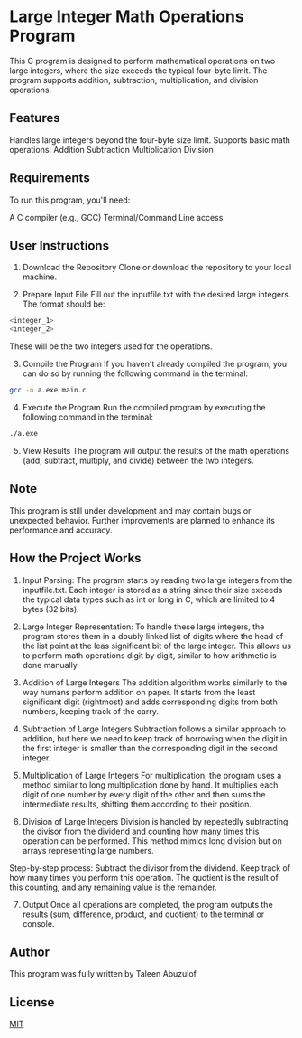 # Large Integer Math Operations Program

This C program is designed to perform mathematical operations on two large integers, where the size exceeds the typical four-byte limit. The program supports addition, subtraction, multiplication, and division operations.

## Features
Handles large integers beyond the four-byte size limit.
Supports basic math operations:
Addition
Subtraction
Multiplication
Division

## Requirements
To run this program, you'll need:

A C compiler (e.g., GCC)
Terminal/Command Line access

## User Instructions

1. Download the Repository
Clone or download the repository to your local machine.

2. Prepare Input File
Fill out the inputfile.txt with the desired large integers. The format should be:

```php
<integer_1>
<integer_2>
```
These will be the two integers used for the operations.

3. Compile the Program
If you haven't already compiled the program, you can do so by running the following command in the terminal:

```bash
gcc -o a.exe main.c
```
4. Execute the Program
Run the compiled program by executing the following command in the terminal:

```bash
./a.exe
```
5. View Results
The program will output the results of the math operations (add, subtract, multiply, and divide) between the two integers.

## Note
This program is still under development and may contain bugs or unexpected behavior. Further improvements are planned to enhance its performance and accuracy.

## How the Project Works
1. Input Parsing: 
The program starts by reading two large integers from the inputfile.txt. Each integer is stored as a string since their size exceeds the typical data types such as int or long in C, which are limited to 4 bytes (32 bits).

2. Large Integer Representation: 
To handle these large integers, the program stores them in a doubly linked list of digits where the head of the list point at the leas significant bit of the large integer. This allows us to perform math operations digit by digit, similar to how arithmetic is done manually.

3. Addition of Large Integers
The addition algorithm works similarly to the way humans perform addition on paper. It starts from the least significant digit (rightmost) and adds corresponding digits from both numbers, keeping track of the carry.


4. Subtraction of Large Integers
Subtraction follows a similar approach to addition, but here we need to keep track of borrowing when the digit in the first integer is smaller than the corresponding digit in the second integer.


5. Multiplication of Large Integers
For multiplication, the program uses a method similar to long multiplication done by hand. It multiplies each digit of one number by every digit of the other and then sums the intermediate results, shifting them according to their position.


6. Division of Large Integers
Division is handled by repeatedly subtracting the divisor from the dividend and counting how many times this operation can be performed. This method mimics long division but on arrays representing large numbers.

Step-by-step process:
Subtract the divisor from the dividend.
Keep track of how many times you perform this operation.
The quotient is the result of this counting, and any remaining value is the remainder.

7. Output
Once all operations are completed, the program outputs the results (sum, difference, product, and quotient) to the terminal or console.

## Author

This program was fully written by Taleen Abuzulof


## License

[MIT](https://choosealicense.com/licenses/mit/)
